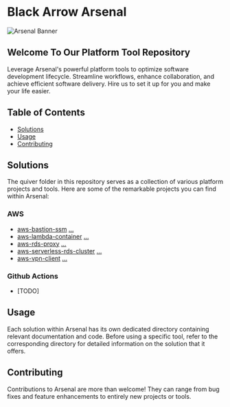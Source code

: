 # **Black Arrow Arsenal**

![Arsenal Banner](banner.png)

## **Welcome To Our Platform Tool Repository**

Leverage Arsenal's powerful platform tools to optimize software development lifecycle. Streamline workflows, enhance collaboration, and achieve efficient software delivery. Hire us to set it up for you and make your life easier.

## **Table of Contents**

- [Solutions](#solutions)
- [Usage](#usage)
- [Contributing](#contributing)

## **Solutions**
The quiver folder in this repository serves as a collection of various platform projects and tools. Here are some of the remarkable projects you can find within Arsenal:

### AWS
- [aws-bastion-ssm](https://github.com/BlackArrowGang/Arsenal/tree/main/quiver/aws-bastion-ssm) <a href="https://www.blackarrowgang.com/blog/aws-bastion-ssm/" target="_blank">...</a>
- [aws-lambda-container](https://github.com/BlackArrowGang/Arsenal/tree/main/quiver/aws-lambda-container) <a href="https://www.blackarrowgang.com/blog/aws-lambda-container/" target="_blank">...</a>
- [aws-rds-proxy](https://github.com/BlackArrowGang/Arsenal/tree/main/quiver/aws-rds-proxy) <a href="https://www.blackarrowgang.com/blog/aws-rds-proxy/" target="_blank">...</a>
- [aws-serverless-rds-cluster](https://github.com/BlackArrowGang/Arsenal/tree/main/quiver/aws-serverless-rds-cluster) <a href="https://www.blackarrowgang.com/blog/aws-serverless-rds-cluster/" target="_blank">...</a>
- [aws-vpn-client](https://github.com/BlackArrowGang/Arsenal/tree/main/quiver/aws-vpn-client) <a href="https://www.blackarrowgang.com/blog/aws-vpn-client/" target="_blank">...</a>

### Github Actions
- [TODO]

## **Usage**
Each solution within Arsenal has its own dedicated directory containing relevant documentation and code. Before using a specific tool, refer to the corresponding directory for detailed information on the solution that it offers.

## **Contributing**
Contributions to Arsenal are more than welcome! They can range from bug fixes and feature enhancements to entirely new projects or tools.